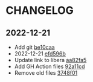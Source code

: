 # CHANGELOG

## 2022-12-21
- Add git [be10caa](https://github.com/demyxco/thelounge/commit/be10caadef18681863e417bdc990199b19de9242)
- 2022-12-21 [efd596b](https://github.com/demyxco/thelounge/commit/efd596bd03c9466a9e0c5bfe6d8e9ac54416ad58)
- Update link to libera [aa82fa5](https://github.com/demyxco/thelounge/commit/aa82fa54f4510f8bbccf41c6a7b69726aab92eb7)
- Add GH Action files [92a11cd](https://github.com/demyxco/thelounge/commit/92a11cdda7f48efef5efb789c75190ceaf5560fc)
- Remove old files [3748f01](https://github.com/demyxco/thelounge/commit/3748f01316f87b50a58b39ca64f263a689a5c10e)
